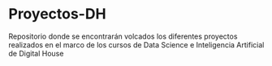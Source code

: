 # Proyectos-DH
Repositorio donde se encontrarán volcados los diferentes proyectos realizados en el marco de los cursos de Data Science e Inteligencia Artificial de Digital House
